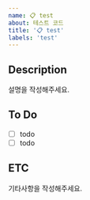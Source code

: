 ```yaml
---
name: 📋 test
about: 테스트 코드
title: '📋 test'
labels: 'test'
---
```


## Description
설명을 작성해주세요.

## To Do
- [ ] todo
- [ ] todo

## ETC
기타사항을 작성해주세요.